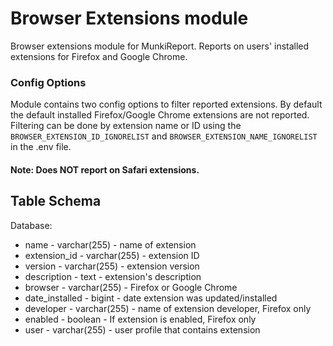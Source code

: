 Browser Extensions module
==============

Browser extensions module for MunkiReport. Reports on users' installed extensions for Firefox and Google Chrome. 

### Config Options

Module contains two config options to filter reported extensions. By default the default installed Firefox/Google Chrome extensions are not reported. Filtering can be done by extension name or ID using the `BROWSER_EXTENSION_ID_IGNORELIST` and `BROWSER_EXTENSION_NAME_IGNORELIST` in the .env file.

#### Note: Does NOT report on Safari extensions.


Table Schema
-----

Database:
* name - varchar(255) - name of extension
* extension_id - varchar(255) - extension ID
* version - varchar(255) - extension version
* description - text - extension's description
* browser - varchar(255) - Firefox or Google Chrome
* date_installed - bigint - date extension was updated/installed
* developer - varchar(255) - name of extension developer, Firefox only
* enabled - boolean - If extension is enabled, Firefox only
* user - varchar(255) - user profile that contains extension

